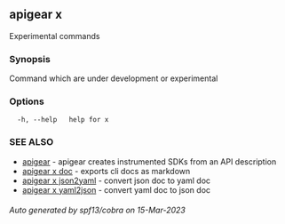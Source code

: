 ## apigear x

Experimental commands

### Synopsis

Command which are under development or experimental

### Options

```
  -h, --help   help for x
```

### SEE ALSO

* [apigear](apigear.md)	 - apigear creates instrumented SDKs from an API description
* [apigear x doc](apigear_x_doc.md)	 - exports cli docs as markdown
* [apigear x json2yaml](apigear_x_json2yaml.md)	 - convert json doc to yaml doc
* [apigear x yaml2json](apigear_x_yaml2json.md)	 - convert yaml doc to json doc

###### Auto generated by spf13/cobra on 15-Mar-2023
